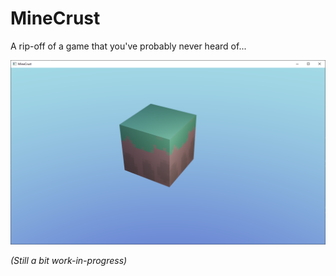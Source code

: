 # MineCrust

A rip-off of a game that you've probably never heard of...

![Screenshot](screenshots/screenshot-with-sky-background.png)

*(Still a bit work-in-progress)*
